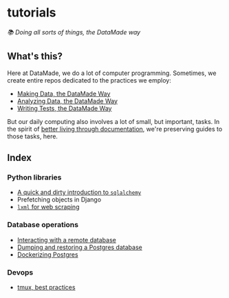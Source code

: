 # tutorials

_📚 Doing all sorts of things, the DataMade way_

## What's this?

Here at DataMade, we do a lot of computer programming. Sometimes, we create entire repos dedicated to the practices we employ:

- [Making Data, the DataMade Way](https://github.com/datamade/data-making-guidelines)
- [Analyzing Data, the DataMade Way](https://github.com/datamade/data-analysis-guidelines)
- [Writing Tests, the DataMade Way](https://github.com/datamade/testing-guidelines)

But our daily computing also involves a lot of small, but important, tasks. In the spirit of [better living through documentation](https://datamade.us/blog/better-living-through-documentation), we're preserving guides to those tasks, here.

## Index

### Python libraries

- [A quick and dirty introduction to `sqlalchemy`](/quick-n-dirty-sqlalchemy.md)
- Prefetching objects in Django
- [`lxml` for web scraping](/lxml-for-web-scraping.md)

### Database operations

- [Interacting with a remote database](/Interacting-with-a-remote-database.md)
- [Dumping and restoring a Postgres database](/Dump-and-restore-Postgres.md)
- [Dockerizing Postgres](/Dockerizing-Postgres.md)

### Devops

- [tmux, best practices](tmux-best-practices.md)
